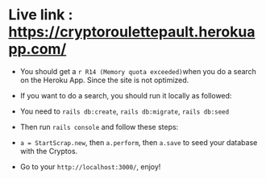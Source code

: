 # Live link : https://cryptoroulettepault.herokuapp.com/
* You should get a `r R14 (Memory quota exceeded)`when you do a search on the Heroku App. Since the site is not optimized.
* If you want to do a search, you should run it locally as followed:

* You need to `rails db:create`, `rails db:migrate`, `rails db:seed`
* Then run `rails console` and follow these steps:
* `a = StartScrap.new`, then `a.perform`, then `a.save` to seed your database with the Cryptos.
* Go to your `http://localhost:3000/`, enjoy!

